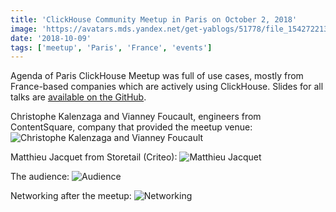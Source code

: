 ```yaml
---
title: 'ClickHouse Community Meetup in Paris on October 2, 2018'
image: 'https://avatars.mds.yandex.net/get-yablogs/51778/file_1542722137661/orig'
date: '2018-10-09'
tags: ['meetup', 'Paris', 'France', 'events']
---
```


Agenda of Paris ClickHouse Meetup was full of use cases, mostly from France-based companies which are actively using ClickHouse. Slides for all talks are [available on the GitHub](https://github.com/clickhouse/clickhouse-presentations/tree/master/meetup18).

Christophe Kalenzaga and Vianney Foucault, engineers from ContentSquare, company that provided the meetup venue:
![Christophe Kalenzaga and Vianney Foucault](https://avatars.mds.yandex.net/get-yablogs/51778/file_1542722137661/orig)

Matthieu Jacquet from Storetail (Criteo):
![Matthieu Jacquet](https://avatars.mds.yandex.net/get-yablogs/49865/file_1542721920976/orig)

The audience:
![Audience](https://avatars.mds.yandex.net/get-yablogs/47421/file_1542722195979/orig)

Networking after the meetup:
![Networking](https://avatars.mds.yandex.net/get-yablogs/39006/file_1542722223070/orig)
